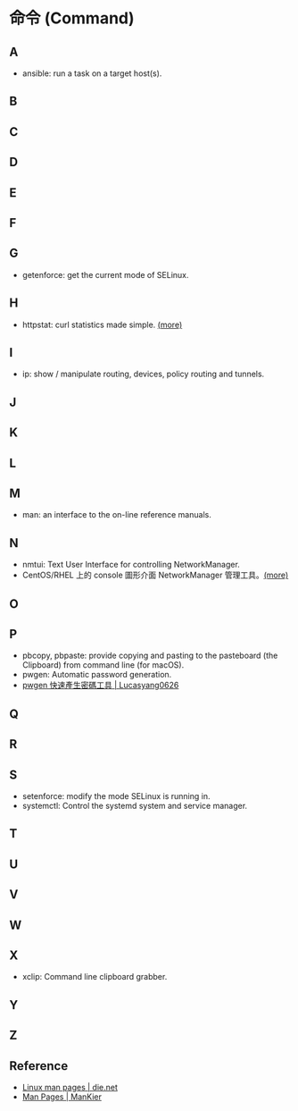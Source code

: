# 命令 (Command)

## A

- ansible: run a task on a target host(s).

## B

## C

## D

## E

## F

## G

- getenforce: get the current mode of SELinux.

## H

- httpstat: curl statistics made simple. [(more)](https://github.com/reorx/httpstat)

## I

- ip: show / manipulate routing, devices, policy routing and tunnels.

## J

## K

## L

## M

- man: an interface to the on-line reference manuals.

## N

- nmtui: Text User Interface for controlling NetworkManager.
 - CentOS/RHEL 上的 console 圖形介面 NetworkManager 管理工具。[(more)](https://blog.gtwang.org/linux/nmtui-centos-linux-network-manager-text-user-interface/)

## O

## P

- pbcopy, pbpaste: provide copying and pasting to the pasteboard (the Clipboard) from command line (for macOS).
- pwgen: Automatic password generation.
 - [pwgen 快速產生密碼工具 | Lucasyang0626](http://lucasyang0626.wixsite.com/lucasyang/single-post/2016/08/14/pwgen-%E5%BF%AB%E9%80%9F%E7%94%A2%E7%94%9F%E5%AF%86%E7%A2%BC%E5%B7%A5%E5%85%B7)

## Q

## R

## S

- setenforce: modify the mode SELinux is running in.
- systemctl: Control the systemd system and service manager.

## T

## U

## V

## W

## X

- xclip: Command line clipboard grabber.

## Y

## Z

## Reference

- [Linux man pages | die.net](https://linux.die.net/man/)
- [Man Pages \| ManKier](https://www.mankier.com/)

